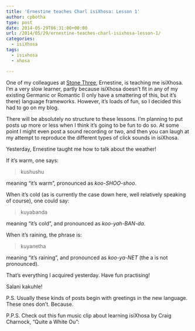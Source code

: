 ```yaml
---
title: 'Ernestine teaches Charl isiXhosa: Lesson 1'
author: cpbotha
type: post
date: 2014-05-29T06:31:00+00:00
url: /2014/05/29/ernestine-teaches-charl-isixhosa-lesson-1/
categories:
  - isiXhosa
tags:
  - isixhosa
  - xhosa

---
```

One of my colleagues at [Stone Three][1], Ernestine, is teaching me isiXhosa. I&#8217;m a very slow learner, partly because isiXhosa doesn&#8217;t fit in any of my existing Germanic or Romantic (I only have a smattering of this, but it&#8217;s there) language frameworks. However, it&#8217;s loads of fun, so I decided this had to go on my blog. 

There will be absolutely no structure to these lessons. I&#8217;m planning to put posts up more or less when I think it&#8217;s going to be fun to do so. At some point I might even post a sound recording or two, and then you can laugh at my attempt to reproduce the different types of click sounds in isiXhosa. 

Yesterday, Ernestine taught me how to talk about the weather! 

If it&#8217;s warm, one says: 

> kushushu 

meaning &#8220;it&#8217;s warm&#8221;, pronounced as _koo-SHOO-shoo_. 

When it&#8217;s cold (as is currently the case down here, well relatively speaking of course), one could say: 

> kuyabanda 

meaning &#8220;it&#8217;s cold&#8221;, and pronounced as _koo-yah-BAN-da_. 

When it&#8217;s raining, the phrase is: 

> kuyanetha 

meaning &#8220;it&#8217;s raining&#8221;, and pronounced as _koo-ya-NET_ (the a is not pronounced). 

That&#8217;s everything I acquired yesterday. Have fun practising! 

Salani kakuhle! 

P.S. Usually these kinds of posts begin with greetings in the new language. These ones don&#8217;t. Because. 

P.P.S. Check out this fun music clip about learning isiXhosa by Craig Charnock, &#8220;Quite a White Ou&#8221;: 

<!--YouTube Error: bad URL entered-->

 [1]: http://stonethree.com/
